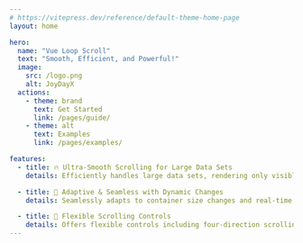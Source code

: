 ```yaml
---
# https://vitepress.dev/reference/default-theme-home-page
layout: home

hero:
  name: "Vue Loop Scroll"
  text: "Smooth, Efficient, and Powerful!"
  image:
    src: /logo.png
    alt: JoyDayX
  actions:
    - theme: brand
      text: Get Started
      link: /pages/guide/
    - theme: alt
      text: Examples
      link: /pages/examples/

features:
  - title: 🔥 Ultra-Smooth Scrolling for Large Data Sets
    details: Efficiently handles large data sets, rendering only visible content for smooth performance.

  - title: 🌟 Adaptive & Seamless with Dynamic Changes
    details: Seamlessly adapts to container size changes and real-time data updates, ensuring a consistently smooth scrolling experience.

  - title: 🔧 Flexible Scrolling Controls
    details: Offers flexible controls including four-direction scrolling, step pauses, speed adjustments, and hover interactions.
---
```

